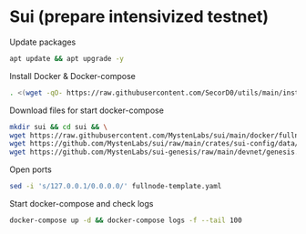 # Sui (prepare intensivized testnet)

Update packages
```bash
apt update && apt upgrade -y
```
Install Docker & Docker-compose
```bash
. <(wget -qO- https://raw.githubusercontent.com/SecorD0/utils/main/installers/docker.sh)
```
Download files for start docker-compose
```bash
mkdir sui && cd sui && \
wget https://raw.githubusercontent.com/MystenLabs/sui/main/docker/fullnode/docker-compose.yaml && \
wget https://github.com/MystenLabs/sui/raw/main/crates/sui-config/data/fullnode-template.yaml && \
wget https://github.com/MystenLabs/sui-genesis/raw/main/devnet/genesis.blob
```
Open ports
```bash
sed -i 's/127.0.0.1/0.0.0.0/' fullnode-template.yaml
```
Start docker-compose and check logs
```bash
docker-compose up -d && docker-compose logs -f --tail 100
```

